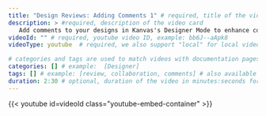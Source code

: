 ```yaml
---
title: "Design Reviews: Adding Comments 1" # required, title of the video card / list
description: > #required, description of the video card
   Add comments to your designs in Kanvas's Designer Mode to enhance collaboration and streamline design reviews. 
videoId: "" # required, youtube video ID, example: bb6J--aApk8
videoType: youtube  # required, we also support "local" for local videos, but it's currenlty disabled.

# categories and tags are used to match videos with documentation pages, by scoring the relevance of the video to the documentation page.
categories: [] # example:  [Designer] 
tags: [] # example: [review, collaboration, comments] # also available as hyperlinked tags in the video card as well as on individual video page
duration: 2:30 # optional, duration of the video in minutes:seconds format, "min" is automatically appended the duration
---
```


{{< youtube id=videoId class="youtube-embed-container" >}}
<!-- example:  {{< youtube bb6J--aApk8 >}} -->